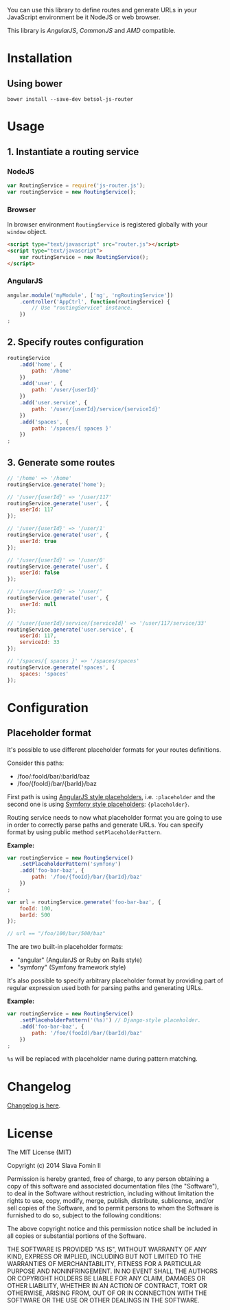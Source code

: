 You can use this library to define routes and generate URLs in your JavaScript environment be it NodeJS or web browser.

This library is *AngularJS*, *CommonJS* and *AMD* compatible.

# Installation

## Using bower

`bower install --save-dev betsol-js-router`

# Usage

## 1. Instantiate a routing service

### NodeJS

``` javascript
var RoutingService = require('js-router.js');
var routingService = new RoutingService();
```

### Browser

In browser environment `RoutingService` is registered globally with your `window` object.

``` html
<script type="text/javascript" src="router.js"></script>
<script type="text/javascript">
    var routingService = new RoutingService();
</script>
```

### AngularJS

``` javascript
angular.module('myModule', ['ng', 'ngRoutingService'])
    .controller('AppCtrl', function(routingService) {
        // Use "routingService" instance.
    })
;
```

## 2. Specify routes configuration

``` javascript
routingService
    .add('home', {
        path: '/home'
    })
    .add('user', {
        path: '/user/{userId}'
    })
    .add('user.service', {
        path: '/user/{userId}/service/{serviceId}'
    })
    .add('spaces', {
        path: '/spaces/{ spaces }'
    })
;
```

## 3. Generate some routes

``` javascript
// '/home' => '/home'
routingService.generate('home');

// '/user/{userId}' => '/user/117'
routingService.generate('user', {
    userId: 117
});

// '/user/{userId}' => '/user/1'
routingService.generate('user', {
    userId: true
});

// '/user/{userId}' => '/user/0'
routingService.generate('user', {
    userId: false
});

// '/user/{userId}' => '/user/'
routingService.generate('user', {
    userId: null
});

// '/user/{userId}/service/{serviceId}' => '/user/117/service/33'
routingService.generate('user.service', {
    userId: 117,
    serviceId: 33
});

// '/spaces/{ spaces }' => '/spaces/spaces'
routingService.generate('spaces', {
    spaces: 'spaces'
});
```

# Configuration

## Placeholder format

It's possible to use different placeholder formats for your routes definitions.

Consider this paths:

- /foo/:fooId/bar/:barId/baz
- /foo/{fooId}/bar/{barId}/baz

First path is using [AngularJS style placeholders][angular-routing], i.e. `:placeholder`
and the second one is using [Symfony style placeholders][symfony-routing]: `{placeholder}`.

Routing service needs to now what placeholder format you are going to use in order to
correctly parse paths and generate URLs. You can specify format by using public method
`setPlaceholderPattern`.

**Example:**

``` javascript
var routingService = new RoutingService()
    .setPlaceholderPattern('symfony')
    .add('foo-bar-baz', {
        path: '/foo/{fooId}/bar/{barId}/baz'
    })
;

var url = routingService.generate('foo-bar-baz', {
    fooId: 100,
    barId: 500
});

// url == "/foo/100/bar/500/baz"
```

The are two built-in placeholder formats:

- "angular" (AngularJS or Ruby on Rails style)
- "symfony" (Symfony framework style)

It's also possible to specify arbitrary placeholder format by providing part of
regular expression used both for parsing paths and generating URLs.

**Example:**

``` javascript
var routingService = new RoutingService()
    .setPlaceholderPattern('(%s)') // Django-style placeholder.
    .add('foo-bar-baz', {
        path: '/foo/(fooId)/bar/(barId)/baz'
    })
;
```

`%s` will be replaced with placeholder name during pattern matching.

# Changelog

[Changelog is here][changelog].

# License

The MIT License (MIT)

Copyright (c) 2014 Slava Fomin II

Permission is hereby granted, free of charge, to any person obtaining a copy
of this software and associated documentation files (the "Software"), to deal
in the Software without restriction, including without limitation the rights
to use, copy, modify, merge, publish, distribute, sublicense, and/or sell
copies of the Software, and to permit persons to whom the Software is
furnished to do so, subject to the following conditions:

The above copyright notice and this permission notice shall be included in
all copies or substantial portions of the Software.

THE SOFTWARE IS PROVIDED "AS IS", WITHOUT WARRANTY OF ANY KIND, EXPRESS OR
IMPLIED, INCLUDING BUT NOT LIMITED TO THE WARRANTIES OF MERCHANTABILITY,
FITNESS FOR A PARTICULAR PURPOSE AND NONINFRINGEMENT. IN NO EVENT SHALL THE
AUTHORS OR COPYRIGHT HOLDERS BE LIABLE FOR ANY CLAIM, DAMAGES OR OTHER
LIABILITY, WHETHER IN AN ACTION OF CONTRACT, TORT OR OTHERWISE, ARISING FROM,
OUT OF OR IN CONNECTION WITH THE SOFTWARE OR THE USE OR OTHER DEALINGS IN
THE SOFTWARE.

[angular-routing]: http://docs.angularjs.org/api/ngRoute/provider/$routeProvider
[symfony-routing]: http://symfony.com/doc/current/book/routing.html
[changelog]: https://github.com/betsol/js-router/blob/master/changelog.md
